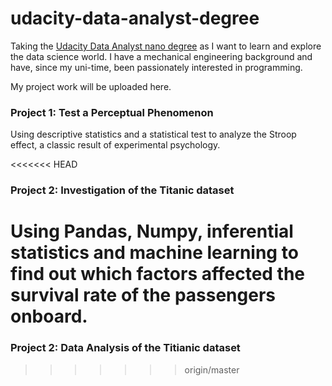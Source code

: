 # udacity-data-analyst-degree
Taking the [Udacity Data Analyst nano degree](https://www.udacity.com/course/data-analyst-nanodegree--nd002) as I want to learn and explore the data science world. 
I have a mechanical engineering background and have, since my uni-time, been passionately interested in
programming. 

My project work will be uploaded here.

### Project 1: Test a Perceptual Phenomenon
Using descriptive statistics and a statistical test to analyze the Stroop effect, a classic result of experimental psychology.

<<<<<<< HEAD

### Project 2: Investigation of the Titanic dataset
Using Pandas, Numpy, inferential statistics and machine learning to find out
which factors affected the survival rate of the passengers onboard.
=======
### Project 2: Data Analysis of the Titianic dataset

>>>>>>> origin/master
